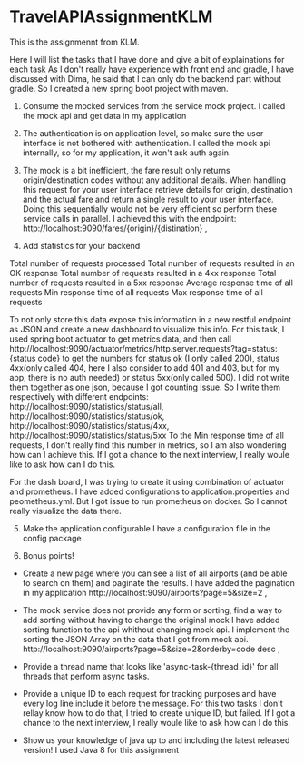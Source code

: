 # TravelAPIAssignmentKLM
This is the assignmennt from KLM.

Here I will list the tasks that I have done and give a bit of explainations for each task
As I don't really have experience with front end and gradle, I have discussed with Dima, he said that I can only do the backend part without gradle.
So I created a new spring boot project with maven.

1. Consume the mocked services from the service mock project.
   I called the mock api and get data in my application
   
2. The authentication is on application level, so make sure the user interface is not bothered with authentication.
   I called the mock api internally, so for my application, it won't ask auth again.
   
3. The mock is a bit inefficient, the fare result only returns origin/destination codes without any additional details.
   When handling this request for your user interface retrieve details for origin, destination and the actual fare and 
   return a single result to your user interface. Doing this sequentially would not be very efficient so perform these 
   service calls in parallel.
   I achieved this with the endpoint: http://localhost:9090/fares/{origin}/{distination} ,

4. Add statistics for your backend

  Total number of requests processed 
  Total number of requests resulted in an OK response
  Total number of requests resulted in a 4xx response
  Total number of requests resulted in a 5xx response
  Average response time of all requests
  Min response time of all requests
  Max response time of all requests
  
  To not only store this data expose this information in a new restful endpoint as JSON and create a new dashboard to visualize this info.
  For this task, I used spring boot actuator to get metrics data, and then call http://localhost:9090/actuator/metrics/http.server.requests?tag=status:{status code}
  to get the numbers for status ok (I only called 200), status 4xx(only called 404, here I also consider to add 401 and 403, but for my app, there is no auth needed) 
  or status 5xx(only called 500). 
  I did not write them together as one json, because I got counting issue. So I write them respectively with different endpoints: 
  http://localhost:9090/statistics/status/all,
  http://localhost:9090/statistics/status/ok,
  http://localhost:9090/statistics/status/4xx,
  http://localhost:9090/statistics/status/5xx
  To the Min response time of all requests, I don't really find this number in metrics, so I am also wondering how can I achieve this. If I got a chance to the
  next interview, I really woule like to ask how can I do this. 

  For the dash board, I was trying to create it using combination of actuator and prometheus. I have added configurations to application.properties and 
  peometheus.yml. But I got issue to run prometheus on docker. So I cannot really visualize the data there. 
  
5. Make the application configurable
  I have a configuration file in the config package
  
6. Bonus points!

  * Create a new page where you can see a list of all airports (and be able to search on them) and paginate the results.
    I have added the pagination in my application
    http://localhost:9090/airports?page=5&size=2 ,
    
  * The mock service does not provide any form or sorting, find a way to add sorting without having to change the original mock
    I have added sorting function to the api whithout changing mock api. I implement the sorting the JSON Array on the data that I got from mock api. 
    http://localhost:9090/airports?page=5&size=2&orderby=code desc ,

  * Provide a thread name that looks like 'async-task-{thread_id}' for all threads that perform async tasks.
  * Provide a unique ID to each request for tracking purposes and have every log line include it before the message.
    For this two tasks I don't rellay know how to do that, I tried to create unique ID, but failed. If I got a chance to the
    next interview, I really woule like to ask how can I do this. 

  * Show us your knowledge of java up to and including the latest released version!
    I used Java 8 for this assignment
  
  
  
  
  
  
  
